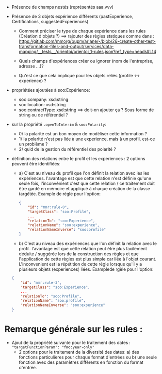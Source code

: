 - Présence de champs nestés (représentés aaa.vvv)
- Présence de 3 objets expérience différents (pastExperience, Certifications, suggestedExperiences)
    - Comment préciser le type de chaque expérience dans les rules (Création d'objets ?) ==> rajouter des règles statiques comme dans : https://gitlab.com/mmorg/bupm/ariane/-/blob/26-create-other-test-transformation-files-and-output/services/data-mapping/__tests__/orientoi/orientoi_1-rules.json?ref_type=heads#L14
    
    - Quels champs d'expériences créer ou ignorer (nom de l'entreprise, adresse ...)?
    - Qu'est ce que cela implique pour les objets reliés (profile <-> experience) ?

- propriétées ajoutées à soo:Expérience: 
    - soo:company: xsd:string
    - soo:location: xsd:string 
    - soo:contractType: xsd:string ==> doit-on ajouter ça ? Sous forme de string ou de référentiel ? 
    
- sur la propriété `.openToInterim` & `soo:Polarity`: 
    - 0/ la polarité est un bon moyen de modéliser cette information ?
    - 1/ la polarité n'est pas liée à une experience, mais à un profil. est-ce un problème ? 
    - 2/ quid de la gestion du référentiel des polarité ? 

- définition des relations entre le profil et les expériences : 2 options peuvent être identifiées: 
    - a) C'est au niveau du profil que l'on définit la relation avec les les expériences. l'avantage est que cette relation n'est définie qu'une seule fois, l'inconvénient c'est que cette relation / ce traitement doit être gardé en mémoire et appliqué à chaque création de la classe targétée. Example de règle pour l'option: 
        ```json
        {
            "id": "mmr:rule-0",
            "targetClass": "soo:Profile",
            ...
            "relationTo": "soo:Experience",
            "relationName": "soo:experience",
            "relationNameInverse": "soo:profile"
        }
        ```
    - b) C'est au niveau des expériences que l'on définit la relation avec le profil. l'avantage est que cette relation peut être plus facilement déduite / suggérée lors de la construction des règles et que l'application de cette règles est plus simple car liée à l'objet courant. L'inconvenient est la répétition de cette règle lorsque qu'il y a plusieurs objets (experiences) liées. Examplede rgèle pour l'option:
    ```json
    {
        "id": "mmr:rule-3",
        "targetClass": "soo:Experience",
        ...
        "relationTo": "soo:Profile",
        "relationName": "soo:profile",
        "relationNameInverse": "soo:experience"
    }
    
    ```  

# Remarque générale sur les rules : 

* Ajout de la propriété suivante pour le traitement des dates : `"targetFunctionParam": "fno:year-only"`
    - 2 options pour le traitement de la diversité des dates: a) des fonctions particulières pour chaque format d'entrées ou b) une seule fonction avec des paramètres différents en fonction du format d'entrée. 
        